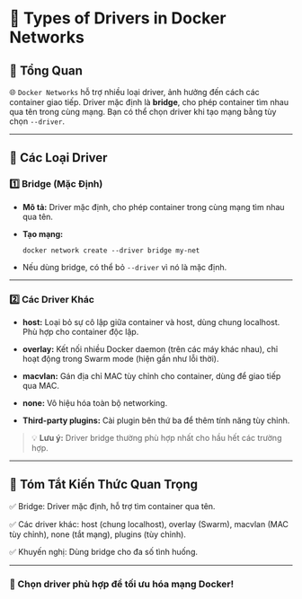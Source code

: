 # 📝 Types of Drivers in Docker Networks

## 📌 Tổng Quan

🌐 `Docker Networks` hỗ trợ nhiều loại driver, ảnh hưởng đến cách các container giao tiếp. Driver mặc định là **bridge**, cho phép container tìm nhau qua tên trong cùng mạng. Bạn có thể chọn driver khi tạo mạng bằng tùy chọn `--driver`.

---

## 🚀 Các Loại Driver

### 1️⃣ Bridge (Mặc Định)

- **Mô tả:** Driver mặc định, cho phép container trong cùng mạng tìm nhau qua tên.

- **Tạo mạng:**

  ```
  docker network create --driver bridge my-net
  ```

- Nếu dùng bridge, có thể bỏ `--driver` vì nó là mặc định.

---

### 2️⃣ Các Driver Khác

- **host:** Loại bỏ sự cô lập giữa container và host, dùng chung localhost. Phù hợp cho container độc lập.

- **overlay:** Kết nối nhiều Docker daemon (trên các máy khác nhau), chỉ hoạt động trong Swarm mode (hiện gần như lỗi thời).

- **macvlan:** Gán địa chỉ MAC tùy chỉnh cho container, dùng để giao tiếp qua MAC.

- **none:** Vô hiệu hóa toàn bộ networking.

- **Third-party plugins:** Cài plugin bên thứ ba để thêm tính năng tùy chỉnh.

> 💡 **Lưu ý:** Driver bridge thường phù hợp nhất cho hầu hết các trường hợp.

---

## 📌 Tóm Tắt Kiến Thức Quan Trọng

✅ Bridge: Driver mặc định, hỗ trợ tìm container qua tên.

✅ Các driver khác: host (chung localhost), overlay (Swarm), macvlan (MAC tùy chỉnh), none (tắt mạng), plugins (tùy chỉnh).

✅ Khuyến nghị: Dùng bridge cho đa số tình huống.

---

### 🚀 Chọn driver phù hợp để tối ưu hóa mạng Docker!